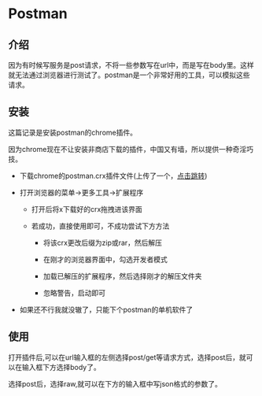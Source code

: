 # Postman 
## 介绍
因为有时候写服务是post请求，不将一些参数写在url中，而是写在body里。这样就无法通过浏览器进行测试了。postman是一个非常好用的工具，可以模拟这些请求。

## 安装
这篇记录是安装postman的chrome插件。

因为chrome现在不让安装非商店下载的插件，中国又有墙，所以提供一种奇淫巧技。

- 下载chrome的postman.crx插件文件(上传了一个，[点击跳转](/Utils/Attachment/PostMan.crx))

- 打开浏览器的菜单->更多工具->扩展程序

    - 打开后将x下载好的crx拖拽进该界面

    - 若成功，直接使用即可，不成功尝试下方方法

        - 将该crx更改后缀为zip或rar，然后解压

        - 在刚才的浏览器界面中，勾选开发者模式

        - 加载已解压的扩展程序，然后选择刚才的解压文件夹
        
        - 忽略警告，启动即可

- 如果还不行我就没辙了，只能下个postman的单机软件了

## 使用
打开插件后,可以在url输入框的左侧选择post/get等请求方式，选择post后，就可以在输入框下方选择body了。

选择post后，选择raw,就可以在下方的输入框中写json格式的参数了。
